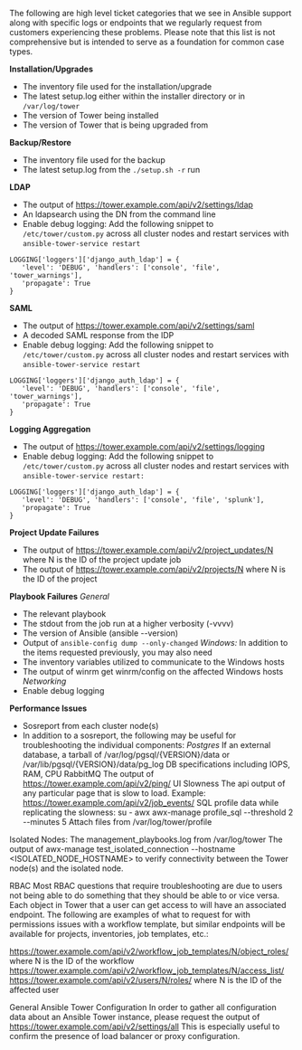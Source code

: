 The following are high level ticket categories that we see in Ansible support along with specific logs or endpoints that we regularly request from customers experiencing these problems.  Please note that this list is not comprehensive but is intended to serve as a foundation for common case types.  

**Installation/Upgrades**
- The inventory file used for the installation/upgrade
- The latest setup.log either within the installer directory or in `/var/log/tower`
- The version of Tower being installed
- The version of Tower that is being upgraded from

**Backup/Restore**
- The inventory file used for the backup
- The latest setup.log from the `./setup.sh -r` run

**LDAP**
- The output of https://tower.example.com/api/v2/settings/ldap
- An ldapsearch using the DN from the command line 
- Enable debug logging: Add the following snippet to `/etc/tower/custom.py` across all cluster nodes and restart services with `ansible-tower-service restart`

```
LOGGING['loggers']['django_auth_ldap'] = {
   'level': 'DEBUG', 'handlers': ['console', 'file', 'tower_warnings'],
   'propagate': True
}
```
**SAML**
- The output of https://tower.example.com/api/v2/settings/saml 
- A decoded SAML response from the IDP 
- Enable debug logging: Add the following snippet to `/etc/tower/custom.py` across all cluster nodes and restart services with `ansible-tower-service restart`
```
LOGGING['loggers']['django_auth_ldap'] = {
   'level': 'DEBUG', 'handlers': ['console', 'file', 'tower_warnings'],
   'propagate': True
}
```
**Logging Aggregation**
- The output of https://tower.example.com/api/v2/settings/logging 
- Enable debug logging: Add the following snippet to `/etc/tower/custom.py` across all cluster nodes and restart services with `ansible-tower-service restart:`
```
LOGGING['loggers']['django_auth_ldap'] = {
   'level': 'DEBUG', 'handlers': ['console', 'file', 'splunk'],
   'propagate': True
}
```
**Project Update Failures**
- The output of https://tower.example.com/api/v2/project_updates/N where N is the ID of the project update job
- The output of https://tower.example.com/api/v2/projects/N where N is the ID of the project 

**Playbook Failures**
*General*
- The relevant playbook
- The stdout from the job run at a higher verbosity (-vvvv) 
- The version of Ansible (ansible --version)
- Output of `ansible-config dump --only-changed`
*Windows:* In addition to the items requested previously, you may also need
- The inventory variables utilized to communicate to the Windows hosts
- The output of winrm get winrm/config on the affected Windows hosts
*Networking*
- Enable debug logging 

**Performance Issues**
- Sosreport from each cluster node(s)
- In addition to a sosreport, the following may be useful for troubleshooting the individual components:
*Postgres*
If an external database, a tarball of /var/log/pgsql/{VERSION}/data or /var/lib/pgsql/{VERSION}/data/pg_log
DB specifications including IOPS, RAM, CPU
RabbitMQ
The output of https://tower.example.com/api/v2/ping/ 
UI Slowness
The api output of any particular page that is slow to load. Example: https://tower.example.com/api/v2/job_events/ 
SQL profile data while replicating the slowness:
su - awx
awx-manage profile_sql --threshold 2 --minutes 5
Attach files from /var/log/tower/profile

Isolated Nodes:
The management_playbooks.log from /var/log/tower
The output of awx-manage test_isolated_connection --hostname <ISOLATED_NODE_HOSTNAME> to verify connectivity between the Tower node(s) and the isolated node. 

RBAC
Most RBAC questions that require troubleshooting are due to users not being able to do something that they should be able to or vice versa.  Each object in Tower that a user can get access to will have an associated endpoint.  The following are examples of what to request for with permissions issues with a workflow template, but similar endpoints will be available for projects, inventories, job templates, etc.:

https://tower.example.com/api/v2/workflow_job_templates/N/object_roles/ where N is the ID of the workflow
https://tower.example.com/api/v2/workflow_job_templates/N/access_list/  
https://tower.example.com/api/v2/users/N/roles/  where N is the ID of the affected user

General Ansible Tower Configuration
In order to gather all configuration data about an Ansible Tower instance, please request the output of https://tower.example.com/api/v2/settings/all This is especially useful to confirm the presence of load balancer or proxy configuration. 

